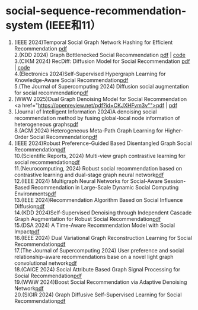 # social-sequence-recommendation-system  (IEEE和11）
1. (IEEE 2024)Temporal Social Graph Network Hashing for Efficient Recommendation <a href="Temporal Social Graph Network Hashing for Efficient Recommendation">pdf</a>     
2.(KDD 2024) Graph Bottlenecked Social Recommendation <a href="https://arxiv.org/pdf/2406.08214">pdf</a> | <a href="https://github.com/yimutianyang/KDD24-GBSR.">code</a>         
3.(CIKM 2024) RecDiff: Diffusion Model for Social Recommendation  <a href="https://arxiv.org/pdf/2406.01629">pdf</a> | <a href="https://github.com/HKUDS/RecDiff">code</a>  
4.(Electronics 2024)Self-Supervised Hypergraph Learning for Knowledge-Aware Social Recommendation<a href="https://www.mdpi.com/2079-9292/13/7/1306">pdf</a>  
5.(The Journal of Supercomputing 2024) Diffusion social augmentation for social recommendation<a href="https://link.springer.com/article/10.1007/s11227-024-06695-5">pdf</a>     
6. (WWW 2025)Dual Graph Denoising Model for Social Recommendation <a href="https://openreview.net/pdf?id=CKJXHFvm3v"">pdf</a> |
<a href="https://anonymous.4open.science/r/GDSR-www.">pdf</a>  
7. (Journal of Intelligent Information 2024)A denoising social recommendation method by fusing global-local node information of heterogeneous graphs<a href="https://link.springer.com/article/10.1007/s10844-024-00906-4">pdf</a>     
8.(ACM 2024) Heterogeneous Meta-Path Graph Learning for Higher-Order Social Recommendation<a href="https://dl.acm.org/doi/10.1145/3673658">pdf</a>     
9. (IEEE 2024)Robust Preference-Guided Based Disentangled Graph Social Recommendation<a href="https://ieeexplore.ieee.org/document/10531041">pdf</a>  
10.(Scientific Reports, 2024) Multi-view graph contrastive learning for social recommendation<a href="https://www.nature.com/articles/s41598-024-73336-5">pdf</a>  
11.(Neurocomputing, 2024) Robust social recommendation based on contrastive learning and dual-stage graph neural network<a href="https://www.sciencedirect.com/science/article/abs/pii/S0925231224003680?via%3Dihub">pdf</a>  
12.(IEEE 2024) Multigraph Neural Networks for Social-Aware Session-Based Recommendation in Large-Scale Dynamic Social Computing Environments<a href="https://ieeexplore.ieee.org/document/10805563">pdf</a>  
13.(IEEE 2024)Recommendation Algorithm Based on Social Influence Diffusion<a href="https://ieeexplore.ieee.org/document/10731784">pdf</a>  
14.(KDD 2024)Self-Supervised Denoising through Independent Cascade Graph Augmentation for Robust Social Recommendation<a href="https://dl.acm.org/doi/10.1145/3637528.3671958">pdf</a>  
15.(DSA 2024) A Time-Aware Recommendation Model with Social Impact<a href="https://ieeexplore.ieee.org/document/10818236">pdf</a>  
16.(IEEE 2024) Dual Variational Graph Reconstruction Learning for Social Recommendation<a href="https://ieeexplore.ieee.org/abstract/document/10506644">pdf</a>  
17.(The Journal of Supercomputing 2024) User preference and social relationship-aware recommendations base on a novel light graph convolutional network<a href="https://link.springer.com/article/10.1007/s11227-024-06583-y">pdf</a>  
18.(CAICE 2024) Social Attribute Based Graph Signal Processing for Social Recommendation<a href="https://dl.acm.org/doi/10.1145/3672758.3672838">pdf</a>  
19.(WWW 2024)Boost Social Recommendation via Adaptive Denoising Network<a href="https://dl.acm.org/doi/abs/10.1145/3589335.3651473">pdf</a>  
20.(SIGIR 2024) Graph Diffusive Self-Supervised Learning for Social Recommendation<a href="https://dl.acm.org/doi/abs/10.1145/3626772.3657962?download=true" >pdf</a>  
